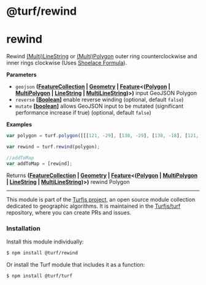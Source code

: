 # @turf/rewind

# rewind

Rewind [(Multi)LineString](http://geojson.org/geojson-spec.html#linestring) or [(Multi)Polygon](http://geojson.org/geojson-spec.html#polygon) outer ring counterclockwise and inner rings clockwise (Uses [Shoelace Formula](http://en.wikipedia.org/wiki/Shoelace_formula)).

**Parameters**

-   `geojson` **([FeatureCollection](http://geojson.org/geojson-spec.html#feature-collection-objects) \| [Geometry](http://geojson.org/geojson-spec.html#geometry) \| [Feature](http://geojson.org/geojson-spec.html#feature-objects)&lt;([Polygon](http://geojson.org/geojson-spec.html#polygon) \| [MultiPolygon](http://geojson.org/geojson-spec.html#multipolygon) \| [LineString](http://geojson.org/geojson-spec.html#linestring) \| [MultiLineString](http://geojson.org/geojson-spec.html#multilinestring))>)** input GeoJSON Polygon
-   `reverse` **\[[Boolean](https://developer.mozilla.org/en-US/docs/Web/JavaScript/Reference/Global_Objects/Boolean)]** enable reverse winding (optional, default `false`)
-   `mutate` **\[[boolean](https://developer.mozilla.org/en-US/docs/Web/JavaScript/Reference/Global_Objects/Boolean)]** allows GeoJSON input to be mutated (significant performance increase if true) (optional, default `false`)

**Examples**

```javascript
var polygon = turf.polygon([[[121, -29], [138, -29], [138, -18], [121, -18], [121, -29]]]);

var rewind = turf.rewind(polygon);

//addToMap
var addToMap = [rewind];
```

Returns **([FeatureCollection](http://geojson.org/geojson-spec.html#feature-collection-objects) \| [Geometry](http://geojson.org/geojson-spec.html#geometry) \| [Feature](http://geojson.org/geojson-spec.html#feature-objects)&lt;([Polygon](http://geojson.org/geojson-spec.html#polygon) \| [MultiPolygon](http://geojson.org/geojson-spec.html#multipolygon) \| [LineString](http://geojson.org/geojson-spec.html#linestring) \| [MultiLineString](http://geojson.org/geojson-spec.html#multilinestring))>)** rewind Polygon

<!-- This file is automatically generated. Please don't edit it directly:
if you find an error, edit the source file (likely index.js), and re-run
./scripts/generate-readmes in the turf project. -->

---

This module is part of the [Turfjs project](http://turfjs.org/), an open source
module collection dedicated to geographic algorithms. It is maintained in the
[Turfjs/turf](https://github.com/Turfjs/turf) repository, where you can create
PRs and issues.

### Installation

Install this module individually:

```sh
$ npm install @turf/rewind
```

Or install the Turf module that includes it as a function:

```sh
$ npm install @turf/turf
```
